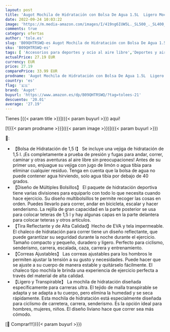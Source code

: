 ```yaml
---
layout: post
title: 'Augot Mochila de Hidratación con Bolsa De Agua 1.5L  Ligero Mochila Hidratación Exterior Chaleco de Hidratación Respirable Mochila Hidratación para Senderismo Ciclismo Camping Bicicleta'
date: 2022-09-24 10:03:22
image: 'https://m.media-amazon.com/images/I/419ng6IUW5L._SL500_._SL400_.jpg'
comments: true
category: ofertas
author: 'tole.es'
slug: 'B09QHTRSWQ-es Augot Mochila de Hidratación con Bolsa De Agua 1.5L Ligero...'
sku: 'B09QHTRSWQ-es'
tags: [ 'Accesorios para deportes y ocio al aire libre','Deportes y aire libre','Packs y bolsas de hidratación para ciclismo','augot','bicicleta','🇪🇸', ]
actualPrice: 27.19 EUR
currency: EUR
price: 27.19
comparePrice: 33.99 EUR
prodname: 'Augot Mochila de Hidratación con Bolsa De Agua 1.5L  Ligero Mochila Hidratación Exterior Chaleco de Hidratación Respirable Mochila Hidratación para Senderismo Ciclismo Camping Bicicleta'
country: 'es'
flag: '🇪🇸'
brand: 'Augot'
buyurl: 'https://www.amazon.es/dp/B09QHTRSWQ/?tag=tolees-21'
descuento: '20.01'
average: '27.19'
---
```


Tienes [{{< param title >}}]({{< param buyurl >}}) aqui!

[![{{< param prodname >}}]({{< param image >}})]({{< param buyurl >}})

🔎:

- 【Bolsa de Hidratación de 1,5 l】 Se incluye una vejiga de hidratación de 1,5 l. ¡Es completamente a prueba de presión y fugas para andar, correr, caminar y otras aventuras al aire libre sin preocupaciones! Antes de su primer uso, enjuague su vejiga con jugo de limón o agua tibia para eliminar cualquier residuo. Tenga en cuenta que la bolsa de agua no puede contener agua hirviendo, solo agua tibia por debajo de 40 grados.
- 【Diseño de Múltiples Bolsillos】 El paquete de hidratación deportiva tiene varias divisiones para equiparlo con todo lo que necesita cuando hace ejercicio. Su diseño multibolsillos te permite recoger las cosas en orden. Puedes llevarlo para correr, andar en bicicleta, escalar y hacer senderismo. La rejilla de gran capacidad en la parte posterior se usa para colocar teteras de 1,5 l y hay algunas capas en la parte delantera para colocar teteras y otros artículos.
- 【Tira Reflectante y de Alta Calidad】Hecho de EVA y tela impermeable. El chaleco de hidratación para correr tiene un diseño reflectante, que puede garantizar su seguridad durante la noche durante el ejercicio. Tamaño compacto y pequeño, duradero y ligero. Perfecto para ciclismo, senderismo, carrera, escalada, caza, carrera y entrenamiento.
- 【Correas Ajustables】 Las correas ajustables para los hombros le permiten ajustar la tensión a su gusto y necesidades. Puede hacer que se ajuste a su cuerpo de manera estable y quitárselo fácilmente. El chaleco tipo mochila le brinda una experiencia de ejercicio perfecta a través del material de alta calidad.
- 【Ligero y Transpirable】 La mochila de hidratación diseñada específicamente para carreras ultra. El tejido de malla transpirable se adapta y se adapta a tu cuerpo, pero elimina la humedad y se seca rápidamente. Esta mochila de hidratación está especialmente diseñada para ciclismo de carretera, carrera, senderismo. Es la opción ideal para hombres, mujeres, niños. El diseño liviano hace que correr sea más cómodo.

[🛒 Comprar!!!]({{< param buyurl >}})
